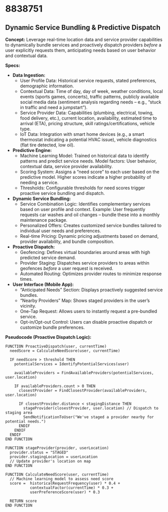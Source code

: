 # 8838751

## Dynamic Service Bundling & Predictive Dispatch

**Concept:** Leverage real-time location data and service provider capabilities to dynamically bundle services and proactively dispatch providers *before* a user explicitly requests them, anticipating needs based on user behavior and contextual data.

**Specs:**

*   **Data Ingestion:**
    *   User Profile Data: Historical service requests, stated preferences, demographic information.
    *   Contextual Data: Time of day, day of week, weather conditions, local events (sports games, concerts), traffic patterns, publicly available social media data (sentiment analysis regarding needs – e.g., “stuck in traffic and need a jumpstart”).
    *   Service Provider Data: Capabilities (plumbing, electrical, towing, food delivery, etc.), current location, availability, estimated time to arrival (ETA), pricing structure, skill ratings/certifications, vehicle type.
    *   IoT Data: Integration with smart home devices (e.g., a smart thermostat indicating a potential HVAC issue), vehicle diagnostics (flat tire detected, low oil).
*   **Predictive Engine:**
    *   Machine Learning Model: Trained on historical data to identify patterns and predict service needs.  Model factors: User behavior, contextual data, service provider availability.
    *   Scoring System: Assigns a “need score” to each user based on the predictive model. Higher scores indicate a higher probability of needing a service.
    *   Thresholds: Configurable thresholds for need scores trigger proactive service bundling and dispatch.
*   **Dynamic Service Bundling:**
    *   Service Combination Logic: Identifies complementary services based on user profile and context.  Example: User frequently requests car washes and oil changes – bundle these into a monthly maintenance package.
    *   Personalized Offers: Creates customized service bundles tailored to individual user needs and preferences.
    *   Real-time Pricing: Dynamic pricing adjustments based on demand, provider availability, and bundle composition.
*   **Proactive Dispatch:**
    *   Geofencing: Defines virtual boundaries around areas with high predicted service demand.
    *   Provider Staging:  Dispatches service providers to areas within geofences *before* a user request is received.
    *   Automated Routing:  Optimizes provider routes to minimize response times.
*   **User Interface (Mobile App):**
    *   “Anticipated Needs” Section:  Displays proactively suggested service bundles.
    *   “Nearby Providers” Map: Shows staged providers in the user’s vicinity.
    *   One-Tap Request:  Allows users to instantly request a pre-bundled service.
    *   Opt-in/Opt-out Control:  Users can disable proactive dispatch or customize bundle preferences.

**Pseudocode (Proactive Dispatch Logic):**

```
FUNCTION ProactiveDispatch(user, currentTime)
  needScore = CalculateNeedScore(user, currentTime)

  IF needScore > threshold THEN
    potentialServices = IdentifyPotentialServices(user)

    availableProviders = FindAvailableProviders(potentialServices, user.location)

    IF availableProviders.count > 0 THEN
      closestProvider = FindClosestProvider(availableProviders, user.location)

      IF closestProvider.distance < stagingDistance THEN
        stageProvider(closestProvider, user.location) // Dispatch to staging area
        SendNotificationToUser("We've staged a provider nearby for potential needs.")
      ENDIF
    ENDIF
  ENDIF
END FUNCTION

FUNCTION stageProvider(provider, userLocation)
  provider.status = "STAGED"
  provider.stagingLocation = userLocation
  // Update provider's location on map
END FUNCTION

FUNCTION CalculateNeedScore(user, currentTime)
  // Machine learning model to assess need score
  score =  historicalRequestFrequency(user) * 0.4 +
           contextualFactor(currentTime) * 0.3 +
           userPreferenceScore(user) * 0.3

  RETURN score
END FUNCTION
```